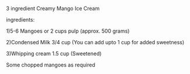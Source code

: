 3 ingredient Creamy Mango Ice Cream

ingredients:


1)5-6 Mangoes or 2 cups pulp (approx. 500 grams) 



2)Condensed Milk 3/4 cup (You can add upto 1 cup for added sweetness)



3)Whipping cream  1.5 cup (Sweetened)




Some chopped mangoes as required
